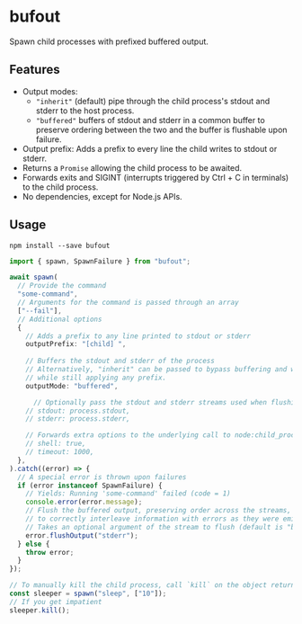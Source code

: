 # bufout

Spawn child processes with prefixed buffered output.

## Features

- Output modes:
  - `"inherit"` (default) pipe through the child process's stdout and stderr to the host process.
  - `"buffered"` buffers of stdout and stderr in a common buffer to preserve ordering between the two and the buffer is flushable upon failure.
- Output prefix: Adds a prefix to every line the child writes to stdout or stderr.
- Returns a `Promise` allowing the child process to be awaited.
- Forwards exits and SIGINT (interrupts triggered by Ctrl + C in terminals) to the child process.
- No dependencies, except for Node.js APIs.

## Usage

```
npm install --save bufout
```

```typescript
import { spawn, SpawnFailure } from "bufout";

await spawn(
  // Provide the command
  "some-command",
  // Arguments for the command is passed through an array
  ["--fail"],
  // Additional options
  {
    // Adds a prefix to any line printed to stdout or stderr
    outputPrefix: "[child] ",
    
    // Buffers the stdout and stderr of the process
    // Alternatively, "inherit" can be passed to bypass buffering and write directly to stdout and stderr
    // while still applying any prefix.
    outputMode: "buffered",

	  // Optionally pass the stdout and stderr streams used when flushing the buffer
    // stdout: process.stdout,
    // stderr: process.stderr,

    // Forwards extra options to the underlying call to node:child_process's spawn
    // shell: true,
    // timeout: 1000,
  },
).catch((error) => {
  // A special error is thrown upon failures
  if (error instanceof SpawnFailure) {
    // Yields: Running 'some-command' failed (code = 1)
    console.error(error.message);
    // Flush the buffered output, preserving order across the streams,
    // to correctly interleave information with errors as they were emitted by the child process.
    // Takes an optional argument of the stream to flush (default is "both" stdout and stderr).
    error.flushOutput("stderr");
  } else {
    throw error;
  }
});

// To manually kill the child process, call `kill` on the object returned from `spawn`:
const sleeper = spawn("sleep", ["10"]);
// If you get impatient
sleeper.kill();
```
